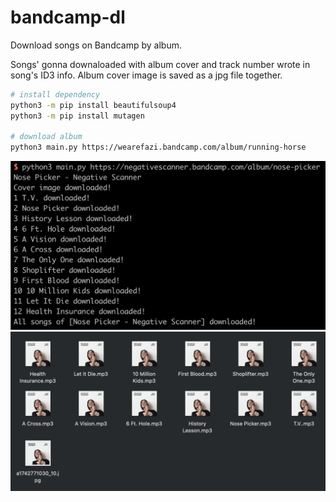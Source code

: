 # bandcamp-dl

Download songs on Bandcamp by album.

Songs' gonna downaloaded with album cover and track number wrote in song's ID3 info. Album cover image is saved as a jpg file together.

```bash
# install dependency
python3 -m pip install beautifulsoup4
python3 -m pip install mutagen

# download album
python3 main.py https://wearefazi.bandcamp.com/album/running-horse
```

![eg1](./eg1.png)
![eg2](./eg2.png)
